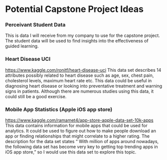 # **Potential Capstone Project Ideas**

### **Perceivant Student Data**

This is data I will receive from my company to use for the capstone project. The student data will be used to find insights into the effectiveness of guided learning. 

### **Heart Disease UCI**

https://www.kaggle.com/ronitf/heart-disease-uci
This data set describes 14 attributes possibly related to heart disease such as age, sex, chest pain, cholesterol levels, maximum heart rate etc. This data could be useful in diagnosing heart disease or looking into preventative treatment and warning signs in patients. Although there are numerous studies using this data, it could still be a good exercise.

### **Mobile App Statistics (Apple iOS app store)**

https://www.kaggle.com/ramamet4/app-store-apple-data-set-10k-apps
This data contains information for mobile apps that could be used for analytics. It could be used to figure out how to make people download an app or finding relationships that might correlate to a higher rating. The description for the data set states “ With million of apps around nowadays, the following data set has become very key to getting top trending apps in iOS app store,” so I would use this data set to explore this topic.

